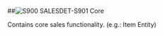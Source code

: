 ##![S900 SALES](https://raw.github.com/massiveart/sulu-docs/master/system-requirements/images/shop.png)DET-S901 Core

Contains core sales functionality. (e.g.: Item Entity)